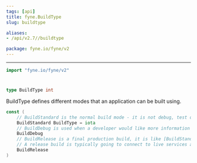 ```yaml
---
tags: [api]
title: fyne.BuildType
slug: buildtype

aliases:
- /api/v2.7//buildtype

package: fyne.io/fyne/v2
---
```



---
```go
import "fyne.io/fyne/v2"
```

#

###

```go
type BuildType int
```

BuildType defines different modes that an application can be built using.

```go
const (
	// BuildStandard is the normal build mode - it is not debug, test or release mode.
	BuildStandard BuildType = iota
	// BuildDebug is used when a developer would like more information and visual output for app debugging.
	BuildDebug
	// BuildRelease is a final production build, it is like [BuildStandard] but will use distribution certificates.
	// A release build is typically going to connect to live services and is not usually used during development.
	BuildRelease
)
```
